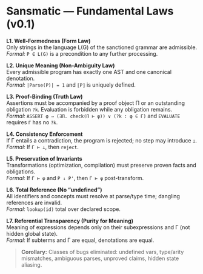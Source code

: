 # Sansmatic — Fundamental Laws (v0.1)

**L1. Well-Formedness (Form Law)**  
Only strings in the language L(G) of the sanctioned grammar are admissible.  
_Formal:_ `P ∈ L(G)` is a precondition to any further processing.

**L2. Unique Meaning (Non-Ambiguity Law)**  
Every admissible program has exactly one AST and one canonical denotation.  
_Formal:_ `|Parse(P)| = 1` and `⟦P⟧` is uniquely defined.

**L3. Proof-Binding (Truth Law)**  
Assertions must be accompanied by a proof object Π or an outstanding obligation `?k`. Evaluation is forbidden while any obligation remains.  
_Formal:_ `ASSERT φ ⇒ (∃Π. check(Π ⊢ φ)) ∨ (?k : φ ∈ Γ)` and `EVALUATE` requires `Γ` has no `?k`.

**L4. Consistency Enforcement**  
If Γ entails a contradiction, the program is rejected; no step may introduce `⊥`.  
_Formal:_ If `Γ ⊢ ⊥`, then `reject`.

**L5. Preservation of Invariants**  
Transformations (optimization, compilation) must preserve proven facts and obligations.  
_Formal:_ If `Γ ⊢ φ` and `P ⇓ P'`, then `Γ ⊢ φ` post-transform.

**L6. Total Reference (No “undefined”)**  
All identifiers and concepts must resolve at parse/type time; dangling references are invalid.  
_Formal:_ `lookup(id)` total over declared scope.

**L7. Referential Transparency (Purity for Meaning)**  
Meaning of expressions depends only on their subexpressions and Γ (not hidden global state).  
_Formal:_ If subterms and Γ are equal, denotations are equal.

> **Corollary:** Classes of bugs eliminated: undefined vars, type/arity mismatches, ambiguous parses, unproved claims, hidden state aliasing.


